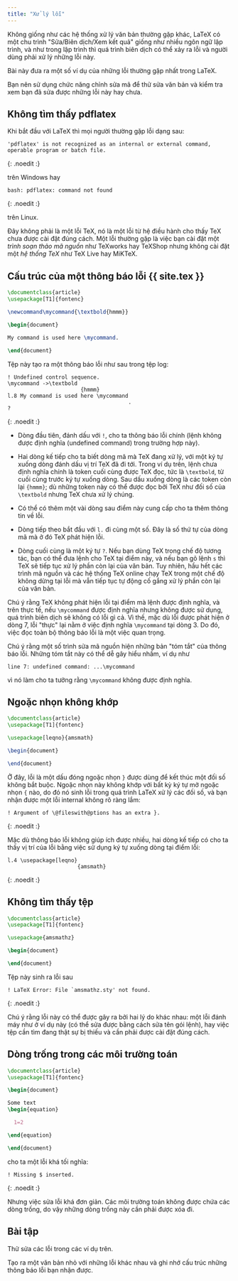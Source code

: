 ```yaml
---
title: "Xử lý lỗi"
---
```


Không giống như các hệ thống xử lý văn bản thường gặp khác, LaTeX có một chu
trình "Sửa/Biên dịch/Xem kết quả" giống như nhiều ngôn ngữ lập trình, và như
trong lập trình thì quá trình biên dịch có thể xảy ra lỗi và người dùng phải xử
lý những lỗi này.

Bài này đưa ra một số ví dụ của những lỗi thường gặp nhất trong LaTeX.

Bạn nên sử dụng chức năng chỉnh sửa mã để thử sửa văn bản và kiểm tra xem bạn đã
sửa được những lỗi này hay chưa.

## Không tìm thấy pdflatex

Khi bắt đầu với LaTeX thì mọi người thường gặp lỗi dạng sau:

```
'pdflatex' is not recognized as an internal or external command,
operable program or batch file.
```
{: .noedit :}

trên Windows hay

```
bash: pdflatex: command not found
```
{: .noedit :}

trên Linux.

Đây không phải là một lỗi TeX, nó là một lỗi từ hệ điều hành cho thấy TeX chưa
được cài đặt đúng cách. Một lỗi thường gặp là việc bạn cài đặt một _trình soạn
thảo mã nguồn_ như TeXworks hay TeXShop nhưng không cài đặt một _hệ thống TeX_
như TeX Live hay MiKTeX.

## Cấu trúc của một thông báo lỗi {{ site.tex }}

```latex
\documentclass{article}
\usepackage[T1]{fontenc}

\newcommand\mycommand{\textbold{hmmm}}

\begin{document}

My command is used here \mycommand.

\end{document}
```

Tệp này tạo ra một thông báo lỗi như sau trong tệp log:

```
! Undefined control sequence.
\mycommand ->\textbold 
                       {hmmm}
l.8 My command is used here \mycommand
                                      .
? 
```
{: .noedit :}

* Dòng đầu tiên, đánh dấu với `!`, cho ta thông báo lỗi chính (lệnh không được
  định nghĩa (undefined command) trong trường hợp này).
* Hai dòng kế tiếp cho ta biết dòng mã mà TeX đang xử lý, với một ký tự xuống
  dòng đánh dấu vị trí TeX đã đi tới. Trong ví dụ trên, lệnh chưa định nghĩa
  chính là token cuối cùng được TeX đọc, tức là `\textbold`, từ cuối cùng trước
  ký tự xuống dòng. Sau dấu xuống dòng là các token còn lại `{hmmm}`; dù những
  token này có thể được đọc bởi TeX như đối số của `\textbold` nhưng TeX chưa xử
  lý chúng.
* Có thể có thêm một vài dòng sau điểm này cung cấp cho ta thêm thông tin về lỗi.
* Dòng tiếp theo bắt đầu với `l.` đi cùng một số. Đây là số thứ tự của dòng mã
  mà ở đó TeX phát hiện lỗi.

* Dòng cuối cùng là một ký tự `?`. Nếu bạn dùng TeX trong chế độ tương tác, bạn
  có thể đưa lệnh cho TeX tại điểm này, và nếu bạn gõ lệnh `s` thì TeX sẽ tiếp
  tục xử lý phần còn lại của văn bản. Tuy nhiên, hầu hết các trình mã nguồn và
  các hệ thống TeX online chạy TeX trong một chế độ không dừng tại lỗi mà vẫn
  tiếp tục tự động cố gắng xử lý phần còn lại của văn bản.

Chú ý rằng TeX không phát hiện lỗi tại điểm mà lệnh được định nghĩa, và trên
thực tế, nếu `\mycommand` được định nghĩa nhưng không được sử dụng, quá trình
biên dịch sẽ không có lỗi gì cả. Vì thế, mặc dù lỗi được phát hiện ở dòng 7, lỗi
"thực" lại nằm ở việc định nghĩa `\mycommand` tại dòng 3. Do đó, việc đọc toàn
bộ thông báo lỗi là một việc quan trọng.

Chú ý rằng một số trình sửa mã nguồn hiện những bản "tóm tắt" của thông báo lỗi.
Những tóm tắt này có thể dễ gây hiểu nhầm, ví dụ như

`line 7: undefined command: ...\mycommand`

vì nó làm cho ta tưởng rằng `\mycommand` không được định nghĩa.


## Ngoặc nhọn không khớp

```latex
\documentclass{article}
\usepackage[T1]{fontenc}

\usepackage[leqno}{amsmath}

\begin{document}

\end{document}
```

Ở đây, lỗi là một dấu đóng ngoặc nhọn `}` được dùng để kết thúc một đối số không
bắt buộc. Ngoặc nhọn này không khớp với bất kỳ ký tự mở ngoặc nhọn `{` nào, do
đó nó sinh lỗi trong quá trình LaTeX xử lý các đối số, và bạn nhận được một lỗi
internal không rõ ràng lắm:

```
! Argument of \@fileswith@ptions has an extra }.
```
{: .noedit :}

Mặc dù thông báo lỗi không giúp ích được nhiều, hai dòng kế tiếp có cho ta thấy
vị trí của lỗi bằng việc sử dụng ký tự xuống dòng tại điểm lỗi:

```
l.4 \usepackage[leqno}
                      {amsmath}
```
{: .noedit :}


## Không tìm thấy tệp

```latex
\documentclass{article}
\usepackage[T1]{fontenc}

\usepackage{amsmathz}

\begin{document}

\end{document}
```

Tệp này sinh ra lỗi sau

```
! LaTeX Error: File `amsmathz.sty' not found.
```
{: .noedit :}

Chú ý rằng lỗi này có thể được gây ra bởi hai lý do khác nhau: một lỗi đánh máy
như ở ví dụ này (có thể sửa được bằng cách sửa tên gói lệnh), hay việc tệp cần
tìm đang thật sự bị thiếu và cần phải được cài đặt đúng cách.

## Dòng trống trong các môi trường toán

```latex
\documentclass{article}
\usepackage[T1]{fontenc}

\begin{document}

Some text
\begin{equation}

  1=2

\end{equation}

\end{document}
```

cho ta một lỗi khá tối nghĩa:

```
! Missing $ inserted.
```
{: .noedit :}

Nhưng việc sửa lỗi khá đơn giản. Các môi trường toán không được chứa các dòng
trống, do vậy những dòng trống này cần phải được xóa đi.

## Bài tập

Thử sửa các lỗi trong các ví dụ trên.

Tạo ra một văn bản nhỏ với những lỗi khác nhau và ghi nhớ cấu trúc những thông
báo lỗi bạn nhận được.

<script>
  window.addEventListener('load', function(){
      if(editors['pre2'] != null) editors['pre2'].moveCursorTo(2, 31, false);
      if(editors['pre4'] != null) editors['pre4'].moveCursorTo(2, 18, false);
      if(editors['pre7'] != null) editors['pre7'].moveCursorTo(2, 20, false);
      if(editors['pre9'] != null) editors['pre9'].moveCursorTo(6, 0, false);
  }, false);
</script>
